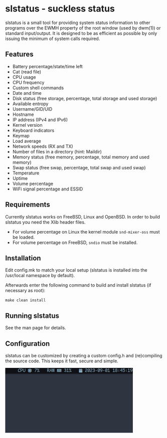 slstatus - suckless status
==========================
slstatus is a small tool for providing system status information to other
programs over the EWMH property of the root window (used by dwm(1)) or
standard input/output. It is designed to be as efficient as possible by
only issuing the minimum of system calls required.


Features
--------
- Battery percentage/state/time left
- Cat (read file)
- CPU usage
- CPU frequency
- Custom shell commands
- Date and time
- Disk status (free storage, percentage, total storage and used storage)
- Available entropy
- Username/GID/UID
- Hostname
- IP address (IPv4 and IPv6)
- Kernel version
- Keyboard indicators
- Keymap
- Load average
- Network speeds (RX and TX)
- Number of files in a directory (hint: Maildir)
- Memory status (free memory, percentage, total memory and used memory)
- Swap status (free swap, percentage, total swap and used swap)
- Temperature
- Uptime
- Volume percentage
- WiFi signal percentage and ESSID


Requirements
------------
Currently slstatus works on FreeBSD, Linux and OpenBSD.
In order to build slstatus you need the Xlib header files.

- For volume percentage on Linux the kernel module `snd-mixer-oss` must be
  loaded.
- For volume percentage on FreeBSD, `sndio` must be installed.


Installation
------------
Edit config.mk to match your local setup (slstatus is installed into the
/usr/local namespace by default).

Afterwards enter the following command to build and install slstatus (if
necessary as root):

    make clean install


Running slstatus
----------------
See the man page for details.


Configuration
-------------
slstatus can be customized by creating a custom config.h and (re)compiling the
source code. This keeps it fast, secure and simple.

![slstatus](img/slstatus.png)

